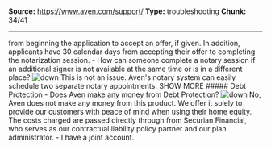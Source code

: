 # 

**Source:** https://www.aven.com/support/
**Type:** troubleshooting
**Chunk:** 34/41

---

from beginning the application to accept an offer, if given. In addition, applicants have 30 calendar days from accepting their offer to completing the notarization session. \- How can someone complete a notary session if an additional signer is not available at the same time or is in a different place? ![down](https://www.aven.com/img/down.bb266b57.svg) This is not an issue. Aven's notary system can easily schedule two separate notary appointments. SHOW MORE ##### Debt Protection \- Does Aven make any money from Debt Protection? ![down](https://www.aven.com/img/down.bb266b57.svg) No, Aven does not make any money from this product. We offer it solely to provide our customers with peace of mind when using their home equity. The costs charged are passed directly through from Securian Financial, who serves as our contractual liability policy partner and our plan administrator. \- I have a joint account.